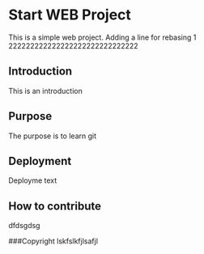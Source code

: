 # Start WEB Project

This is a simple web project.
Adding a line for rebasing 1
222222222222222222222222222222
## Introduction

This is an introduction

## Purpose

The purpose is to learn git

## Deployment

Deployme text

## How to contribute
dfdsgdsg

###Copyright
lskfslkfjlsafjl